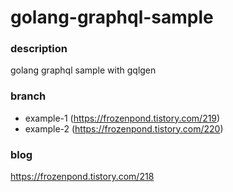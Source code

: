 # golang-graphql-sample

### description
golang graphql sample with gqlgen

### branch
- example-1 (https://frozenpond.tistory.com/219)  
- example-2 (https://frozenpond.tistory.com/220)

### blog
https://frozenpond.tistory.com/218
